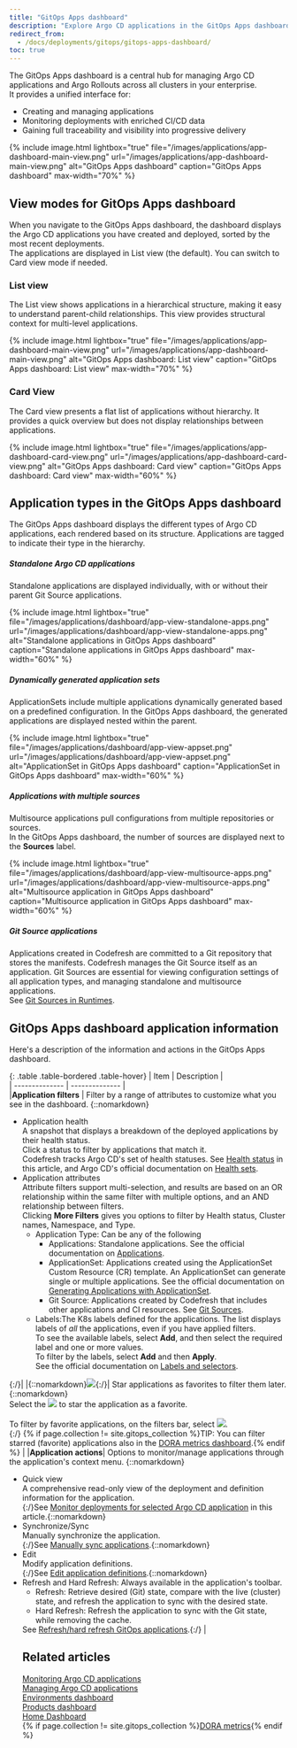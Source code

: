 ```yaml
---
title: "GitOps Apps dashboard"
description: "Explore Argo CD applications in the GitOps Apps dashboard"
redirect_from:
  - /docs/deployments/gitops/gitops-apps-dashboard/
toc: true
---
```



The GitOps Apps dashboard is a central hub for managing Argo CD applications and Argo Rollouts across all clusters in your enterprise.  
It provides a unified interface for:
* Creating and managing applications
* Monitoring deployments with enriched CI/CD data
* Gaining full traceability and visibility into progressive delivery

{% include
image.html
lightbox="true"
file="/images/applications/app-dashboard-main-view.png"
url="/images/applications/app-dashboard-main-view.png"
alt="GitOps Apps dashboard"
caption="GitOps Apps dashboard"
max-width="70%"
%}



## View modes for GitOps Apps dashboard 

When you navigate to the GitOps Apps dashboard, the dashboard displays the Argo CD applications you have created and deployed, sorted by the most recent deployments.  
The applications are displayed in List view (the default). You can switch to Card view mode if needed. 


### List view
The List view shows applications in a hierarchical structure, making it easy to understand parent-child relationships. This view provides structural context for multi-level applications.


{% include
image.html
lightbox="true"
file="/images/applications/app-dashboard-main-view.png"
url="/images/applications/app-dashboard-main-view.png"
alt="GitOps Apps dashboard: List view"
caption="GitOps Apps dashboard: List view"
max-width="70%"
%}

### Card View
The Card view presents a flat list of applications without hierarchy. It provides a quick overview but does not display relationships between applications.

{% include
image.html
lightbox="true"
file="/images/applications/app-dashboard-card-view.png"
url="/images/applications/app-dashboard-card-view.png"
alt="GitOps Apps dashboard: Card view"
caption="GitOps Apps dashboard: Card view"
max-width="60%"
%}

## Application types in the GitOps Apps dashboard

The GitOps Apps dashboard displays the different types of Argo CD applications, each rendered based on its structure. 
Applications are tagged to indicate their type in the hierarchy.

##### Standalone Argo CD applications
Standalone applications are displayed individually, with or without their parent Git Source applications.

{% include
image.html
lightbox="true"
file="/images/applications/dashboard/app-view-standalone-apps.png"
url="/images/applications/dashboard/app-view-standalone-apps.png"
alt="Standalone applications in GitOps Apps dashboard"
caption="Standalone applications in GitOps Apps dashboard"
max-width="60%"
%}

##### Dynamically generated application sets
ApplicationSets include multiple applications dynamically generated based on a predefined configuration. 
In the GitOps Apps dashboard, the generated applications are displayed nested within the parent.

{% include
image.html
lightbox="true"
file="/images/applications/dashboard/app-view-appset.png"
url="/images/applications/dashboard/app-view-appset.png"
alt="ApplicationSet in GitOps Apps dashboard"
caption="ApplicationSet in GitOps Apps dashboard"
max-width="60%"
%}

##### Applications with multiple sources
Multisource applications pull configurations from multiple repositories or sources.  
In the GitOps Apps dashboard, the number of sources are displayed next to the **Sources** label.

{% include
image.html
lightbox="true"
file="/images/applications/dashboard/app-view-multisource-apps.png"
url="/images/applications/dashboard/app-view-multisource-apps.png"
alt="Multisource application in GitOps Apps dashboard"
caption="Multisource application in GitOps Apps dashboard"
max-width="60%"
%}

##### Git Source applications
Applications created in Codefresh are committed to a Git repository that stores the manifests. Codefresh manages the Git Source itself as an application. Git Sources are essential for viewing configuration settings of all application types, and managing standalone and multisource applications.  
See [Git Sources in Runtimes]({{site.baseurl}}/docs/installation/gitops/git-sources/).



## GitOps Apps dashboard application information 
Here's a description of the information and actions in the GitOps Apps dashboard.

{: .table .table-bordered .table-hover}
| Item                     | Description            |  
| --------------         | --------------           |  
|**Application filters**       | Filter by a range of attributes to customize what you see in the dashboard. {::nomarkdown}  <ul><li>Application health<br>A snapshot that displays a breakdown of the deployed applications by their health status.<br>Click a status to filter by applications that match it.<br>Codefresh tracks Argo CD's set of health statuses. See <a href="https://codefresh.io/docs/docs/deployments/gitops/monitor-applications/#health-status-for-application-resources">Health status</a> in this article, and Argo CD's official documentation on <a href="https://argo-cd.readthedocs.io/en/stable/operator-manual/health" target=”_blank”>Health sets</a>.</li><li>Application attributes<br>Attribute filters support multi-selection, and results are based on an OR relationship within the same filter with multiple options, and an AND relationship between filters.<br>Clicking <b>More Filters</b> gives you options to filter by Health status, Cluster names, Namespace, and Type. <br><ul><li>Application Type: Can be any of the following<ul><li>Applications: Standalone applications. See the official documentation on <a href="https://argo-cd.readthedocs.io/en/stable/operator-manual/declarative-setup/#applications" target=”_blank”>Applications</a>.</li><li>ApplicationSet: Applications created using the ApplicationSet Custom Resource (CR) template. An ApplicationSet can generate single or multiple applications. See the official documentation on <a href="https://argo-cd.readthedocs.io/en/stable/user-guide/application-set" target=”_blank”>Generating Applications with ApplicationSet</a>.</li><li>Git Source: Applications created by Codefresh that includes other applications and CI resources. See <a href="https://codefresh.io/docs/docs/installation/gitops/git-sources/">Git Sources</a>.</li></ul></li></li><li>Labels:The K8s labels defined for the applications. The list displays labels of <i>all</i> the applications, even if you have applied filters.<br>To see the available labels, select <b>Add</b>, and then select the required label and one or more values. <br>To filter by the labels, select <b>Add</b> and then <b>Apply</b>.<br> See the official documentation on <a href="https://kubernetes.io/docs/concepts/overview/working-with-objects/labels" target=”_blank”>Labels and selectors</a>.</li></ul></ul>{:/}|
|{::nomarkdown}<img src="../../../../images/icons/icon-mark-favorite.png?display=inline-block">{:/}| Star applications as favorites to filter them later.{::nomarkdown}<br>Select the <img src="../../../../images/icons/icon-mark-favorite.png?display=inline-block"> to star the application as a favorite.<br><br>To filter by favorite applications, on the filters bar, select <img src="../../../../images/icons/icon-fav-starred.png?display=inline-block">.<br>{:/} {% if page.collection != site.gitops_collection %}TIP: You can filter starred (favorite) applications also in the [DORA metrics dashboard]({{site.baseurl}}/docs/dashboards/dora-metrics/#metrics-for-favorite-applications).{% endif %}  |
|**Application actions**| Options to monitor/manage applications through the application's context menu. {::nomarkdown}<ul><li>Quick view<br>A comprehensive read-only view of the deployment and definition information for the application.</li>{:/}See [Monitor deployments for selected Argo CD application](#monitoring-deployments-for-selected-argo-cd-application) in this article.{::nomarkdown}<li>Synchronize/Sync<br>Manually synchronize the application.</li>{:/}See [Manually sync applications]({{site.baseurl}}/docs/deployments/gitops/manage-application/#manually-synchronize-an-argo-cd-application).{::nomarkdown}<li>Edit<br>Modify application definitions.</li>{:/}See [Edit application definitions]({{site.baseurl}}/docs/deployments/gitops/manage-application/#edit-argo-cd-application-definitions).{::nomarkdown}<li>Refresh and Hard Refresh: Always available in the application's toolbar. <ul><li>Refresh: Retrieve desired (Git) state, compare with the live (cluster) state, and refresh the application to sync with the desired state.</li><li>Hard Refresh: Refresh the application to sync with the Git state, while removing the cache.</li></ul>See <a href="https://codefresh.io/docs/docs/deployments/gitops/manage-application/#refreshhard-refresh-argo-cd-applications/">Refresh/hard refresh GitOps applications</a>.{:/} |

## Related articles
[Monitoring Argo CD applications]({{site.baseurl}}/docs/deployments/gitops/monitor-applications/)  
[Managing Argo CD applications]({{site.baseurl}}/docs/deployments/gitops/manage-application/)  
[Environments dashboard]({{site.baseurl}}/docs/dashboards/gitops-environments/)    
[Products dashboard]({{site.baseurl}}/docs/dashboards/gitops-products/)  
[Home Dashboard]({{site.baseurl}}/docs/dashboards/home-dashboard/)  
{% if page.collection != site.gitops_collection %}[DORA metrics]({{site.baseurl}}/docs/dashboards/dora-metrics/){% endif %}  
